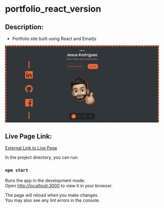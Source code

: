 # portfolio_react_version

## Description:

- Portfolio site built using React and Emailjs

![Page Screenshot](./src/assets/portfolio_screenshot.png)

## Live Page Link:

[External Link to Live Page](https://JesusRodriguezDev.github.io/portfolio_react_version)

In the project directory, you can run:

### `npm start`

Runs the app in the development mode.\
Open [http://localhost:3000](http://localhost:3000) to view it in your browser.

The page will reload when you make changes.\
You may also see any lint errors in the console.

